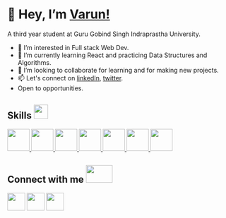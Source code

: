  # 👋 Hey, I’m [Varun!](https://varunsharma21.github.io/portfolio/)
 A third year student at Guru Gobind Singh Indraprastha University.
- 👀 I’m interested in Full stack Web Dev.
- 🌱 I’m currently learning React and practicing Data Structures and Algorithms.
- 💞️ I’m looking to collaborate for learning and for making new projects.
- 📫 Let's connect on [linkedIn](https://www.linkedin.com/in/varun-sharma-9728591a0/), [twitter](https://twitter.com/Varun_Sharma21).
- Open to opportunities.

<h2> Skills <img src = "https://media2.giphy.com/media/QssGEmpkyEOhBCb7e1/giphy.gif?cid=ecf05e47a0n3gi1bfqntqmob8g9aid1oyj2wr3ds3mg700bl&rid=giphy.gif" width = 32px> </h2>
<a href= https://github.com/varunsharma21?tab=repositories&q=&type=&language=javascript&sort= > <img width ='50px' src ='https://raw.githubusercontent.com/rahulbanerjee26/githubAboutMeGenerator/main/icons/reactjs.svg'> </a>
<a href= https://github.com/varunsharma21?tab=repositories&q=&type=&language=javascript&sort= > <img width ='50px' src ='https://raw.githubusercontent.com/rahulbanerjee26/githubAboutMeGenerator/main/icons/javascript.svg'> </a>
<a href= https://github.com/varunsharma21?sort=&tab=repositories > <img width ='50px' src ='https://raw.githubusercontent.com/rahulbanerjee26/githubAboutMeGenerator/main/icons/bootstrap.svg'> </a>
<a href= https://github.com/varunsharma21?tab=repositories&q=&type=&language=css&sort= > <img width ='50px' src ='https://raw.githubusercontent.com/rahulbanerjee26/githubAboutMeGenerator/main/icons/css.svg'> </a>
<a href= https://github.com/varunsharma21?tab=repositories&q=&type=&language=html&sort= > <img width ='50px' src ='https://raw.githubusercontent.com/rahulbanerjee26/githubAboutMeGenerator/main/icons/html.svg'> </a>
<a href= https://github.com/varunsharma21?tab=repositories&q=&type=&language=c%2B%2B&sort= > <img width ='50px' src ='https://raw.githubusercontent.com/rahulbanerjee26/githubAboutMeGenerator/main/icons/cpp.svg'> </a>
<a href= https://github.com/varunsharma21?tab=repositories&q=&type=&language=c%2B%2B&sort= > <img width ='50px' src ='https://raw.githubusercontent.com/rahulbanerjee26/githubAboutMeGenerator/main/icons/c.svg'> </a>


<h2> Connect with me <img src='https://raw.githubusercontent.com/ShahriarShafin/ShahriarShafin/main/Assets/handshake.gif' width="60px" height="40"> </h2>
<a href = 'https://www.linkedin.com/in/varun-sharma-9728591a0/'> <img width = '40px' align= 'center' src="https://raw.githubusercontent.com/rahulbanerjee26/githubAboutMeGenerator/main/icons/linked-in-alt.svg"/></a> 
<a href = 'https://www.twitter.com/Varun_Sharma21'> <img width = '40px' align= 'center' src="https://raw.githubusercontent.com/rahulbanerjee26/githubAboutMeGenerator/main/icons/twitter.svg"/></a> 
<a href = 'https://github.com/varunsharma21'> <img width = '40px' align= 'center' src="https://raw.githubusercontent.com/rahulbanerjee26/githubAboutMeGenerator/main/icons/github.svg"/></a>


<!-- <img src="https://github-readme-stats.vercel.app/api?username=varunsharma21&&show_icons=true&title_color=ffffff&icon_color=bb2ac&text_color=daf7dc&bg_color=151515"> -->
<!---
varunsharma21/varunsharma21 is a ✨ special ✨ repository because its `README.md` (this file) appears on your GitHub profile.
You can click the Preview link to take a look at your changes.
--->
